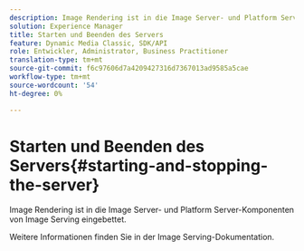 ```yaml
---
description: Image Rendering ist in die Image Server- und Platform Server-Komponenten von Image Serving eingebettet.
solution: Experience Manager
title: Starten und Beenden des Servers
feature: Dynamic Media Classic, SDK/API
role: Entwickler, Administrator, Business Practitioner
translation-type: tm+mt
source-git-commit: f6c97606d7a4209427316d7367013ad9585a5cae
workflow-type: tm+mt
source-wordcount: '54'
ht-degree: 0%

---
```



# Starten und Beenden des Servers{#starting-and-stopping-the-server}

Image Rendering ist in die Image Server- und Platform Server-Komponenten von Image Serving eingebettet.

Weitere Informationen finden Sie in der Image Serving-Dokumentation.
